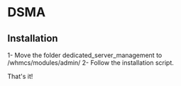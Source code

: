 DSMA
====

Installation
-------------
1- Move the folder dedicated_server_management to /whmcs/modules/admin/
2- Follow the installation script.

That's it!

